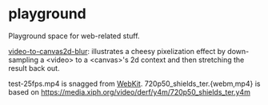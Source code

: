playground
==========

Playground space for web-related stuff.

[video-to-canvas2d-blur](http://fischman.github.io/playground/video-to-canvas2d-blur.html):
illustrates a cheesy pixelization effect by down-sampling a &lt;video&gt; to a
&lt;canvas&gt;'s 2d context and then stretching the result back out.

test-25fps.mp4 is snagged from [WebKit](http://webk.it/52697).
720p50_shields_ter.{webm,mp4} is based on https://media.xiph.org/video/derf/y4m/720p50_shields_ter.y4m
